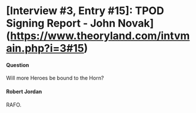 # [Interview #3, Entry #15]: TPOD Signing Report - John Novak](https://www.theoryland.com/intvmain.php?i=3#15)

#### Question

Will more Heroes be bound to the Horn?

#### Robert Jordan

RAFO.

